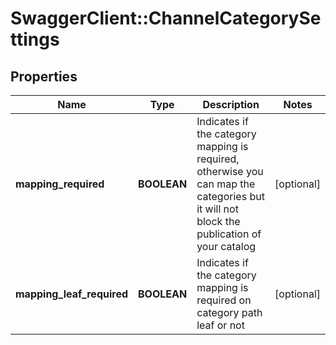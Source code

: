 # SwaggerClient::ChannelCategorySettings

## Properties
Name | Type | Description | Notes
------------ | ------------- | ------------- | -------------
**mapping_required** | **BOOLEAN** | Indicates if the category mapping is required, otherwise you can map the categories but it will not block the publication of your catalog | [optional] 
**mapping_leaf_required** | **BOOLEAN** | Indicates if the category mapping is required on category path leaf or not | [optional] 


